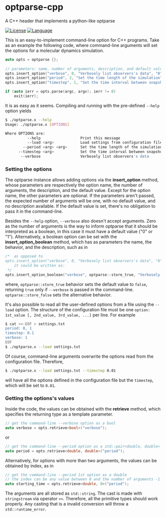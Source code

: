 # optparse-cpp
A C++ header that implements a python-like optparse 

[![License](https://img.shields.io/badge/license-GPLv3-black.svg)](../master/LICENSE)
[![Language](https://img.shields.io/badge/language-C%2B%2B-lightgrey.svg)](https://isocpp.org/)

This is an easy-to-implement command-line option for C++ programs. Take as an example the following code, where command-line arguments will set the options for a molecular dynamics simulation.

```C++
auto opts = optparse {};
 
// parameters: name, number of arguments, description, and default value
opts.insert_option("verbose", 0, "Verbosely list observers's data", "0");
opts.insert_option("period", 2, "Set the time length of the simulation");
opts.insert_option("timestep", 1, "Set the time interval between snapshots");

if (auto ierr = opts.parse(argc, argv); ierr != 0)
    exit(ierr);
```

It is as easy as it seems. Compiling and running with the pre-defined `--help` option yields

```bash
$ ./optparse.x --help
Usage: ./optparse.x [OPTIONS]

Where OPTIONS are:
          --help                  Print this message
          --load <arg>            Load settings from configuration file
        --period <arg> <arg>      Set the time length of the simulation
      --timestep <arg>            Set the time interval between snapshots
       --verbose                  Verbosely list observers's data
```



### Setting the options

The optparse instance allows adding options via the **insert_option** method, whose parameters are respectively the option name, the number of arguments, the description, and the default value. Except for the option name, the other parameters are optional. If the parameters aren't passed, the expected number of arguments will be one, with no default value, and no description available. If the default value is set, there's no obligation to pass it in the command-line.

Besides the `--help` option, `--verbose` also doesn't accept arguments. Zero as the number of arguments is the way to inform optparse that it should be interpreted as a boolean, in this case it must have a default value ("0" or "1"). Alternatively, a boolean option can be set with the **insert_option_boolean** method, which has as parameters the name, the behavior, and the description, such as in

```C++
/*	as opposed to
opts.insert_option("verbose", 0, "Verbosely list observers's data", "0");
	it could be written as:
 */
opts.insert_option_boolean("verbose", optparse::store_true, "Verbosely list observers's data");
```

where, `optparse::store_true` behavior sets the default value to `false`, returning `true` only if `--verbose` is passed in the command-line. `optparse::store_false` sets the alternative behavior.

It's also possible to read all the user-defined options from a file using the `--load` option. The structure of the configuration file must be one `option: 1st_value [, 2nd_value, 3rd_value, ...]` per line. For example

```bash
$ cat <<-EOF > settings.txt
period: 0, 1
timestep: 0.1
verbose: 1
EOF
$ ./optparse.x --load settings.txt 
```

Of course, command-line arguments overwrite the options read from the configuration file. Therefore,

```bash
$ ./optparse.x --load settings.txt --timestep 0.01
```

will have all the options defined in the configuration file but the `timestep`, which will be set to `0.01`.



### Getting the options's values

Inside the code, the values can be obtained with the **retrieve** method, which specifies the returning type as a template parameter.

```C++
// get the command-line --verbose option as a bool
auto verbose = opts.retrieve<bool>("verbose");
```

or

```C++
// get the command-line --period option as a std::pair<double, double>
auto period = opts.retrieve<double, double>("period");
```

Alternatively, for options with more than two arguments, the values can be obtained by index, as in

```C++
// get the command-line --period 1st option as a double
// the index can be any value between 0 and the number of arguments -1
auto starting_time = opts.retrieve<double, 0>("period");
```

The arguments are all stored as `std::string`. The cast is made with `stringstream` via operator `>>`. Therefore, all the primitive types should work properly. Any casting that is a invalid conversion will throw a `std::runtime_error`.
